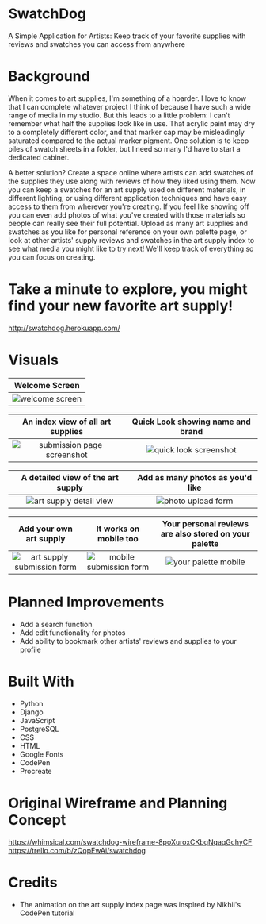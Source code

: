 # SwatchDog
A Simple Application for Artists: Keep track of your favorite supplies with reviews and swatches you can access from anywhere

# Background
When it comes to art supplies, I'm something of a hoarder. I love to know that I can complete whatever project I think of because I have such a wide range of media in my studio. But this leads to a little problem: I can't remember what half the supplies look like in use. That acrylic paint may dry to a completely different color, and that marker cap may be misleadingly saturated compared to the actual marker pigment. One solution is to keep piles of swatch sheets in a folder, but I need so many I'd have to start a dedicated cabinet. 

A better solution? Create a space online where artists can add swatches of the supplies they use along with reviews of how they liked using them. Now you can keep a swatches for an art supply used on different materials, in different lighting, or using different application techniques and have easy access to them from wherever you're creating. If you feel like showing off you can even add photos of what you've created with those materials so people can really see their full potential. Upload as many art supplies and swatches as you like for personal reference on your own palette page, or look at other artists' supply reviews and swatches in the art supply index to see what media you might like to try next! We'll keep track of everything so you can focus on creating. 

# Take a minute to explore, you might find your new favorite art supply!
http://swatchdog.herokuapp.com/

# Visuals

|Welcome Screen|
| :---------: |
|![welcome screen](https://i.imgur.com/G45nBdj.png "Welcome screen")|

| An index view of all art supplies | Quick Look showing name and brand |
| :---------: | :---------: |
|![submission page screenshot](https://i.imgur.com/CJeTtc7.png "Art Supply index page") | ![quick look screenshot](https://i.imgur.com/drsXF2s.png "Detailed review")

| A detailed view of the art supply | Add as many photos as you'd like | 
| :---------: | :---------: |
|![art supply detail view](https://i.imgur.com/sSk7NZu.png "Art supply detail view") | ![photo upload form](https://i.imgur.com/UxGAfU1.png "photo upload form")

| Add your own art supply | It works on mobile too | Your personal reviews are also stored on your palette |
| :---------: | :---------: | :---------: |
|![art supply submission form](https://i.imgur.com/QntpJ9d.png "Art supply submission form") | ![mobile submission form](https://i.imgur.com/0810BVH.png "mobile submission form") | ![your palette mobile](https://i.imgur.com/3zPV1jE.png "your palette mobile view")

# Planned Improvements
* Add a search function
* Add edit functionality for photos
* Add ability to bookmark other artists' reviews and supplies to your profile


# Built With
* Python
* Django
* JavaScript
* PostgreSQL
* CSS
* HTML
* Google Fonts
* CodePen
* Procreate

# Original Wireframe and Planning Concept
https://whimsical.com/swatchdog-wireframe-8poXuroxCKbqNqaqGchyCF
https://trello.com/b/zQopEwAi/swatchdog

# Credits
* The animation on the art supply index page was inspired by Nikhil's CodePen tutorial
